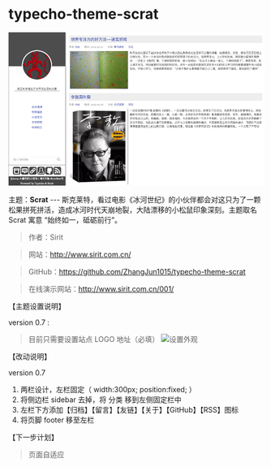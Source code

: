 # typecho-theme-scrat

![typecho-theme-scrat][1]

主题：**Scrat**  --- 斯克莱特，看过电影《冰河世纪》的小伙伴都会对这只为了一颗松果拼死拼活，造成冰河时代天崩地裂，大陆漂移的小松鼠印象深刻。主题取名 Scrat 寓意 “始终如一，砥砺前行”。

>作者：Sirit

>网站：http://www.sirit.com.cn/

>GitHub：https://github.com/ZhangJun1015/typecho-theme-scrat

>在线演示网站：http://www.sirit.com.cn/001/

【主题设置说明】

version 0.7 : 
>目前只需要设置站点 LOGO 地址（必填）
> ![设置外观][2]

【改动说明】

version 0.7 
1.  两栏设计，左栏固定（ width:300px; position:fixed; ）
2. 将侧边栏 sidebar 去掉，将 分类 移到左侧固定栏中
3. 左栏下方添加【归档】【留言】【友链】【关于】【GitHub】【RSS】图标
4. 将页脚 footer 移至左栏
>
>
>
>
>
>

【下一步计划】
>页面自适应
>


  [1]: https://github.com/ZhangJun1015/typecho-theme-scrat/blob/master/ScreenShot0%20.png

  [2]: http://www.sirit.com.cn/usr/uploads/2019/03/3973395253.png
